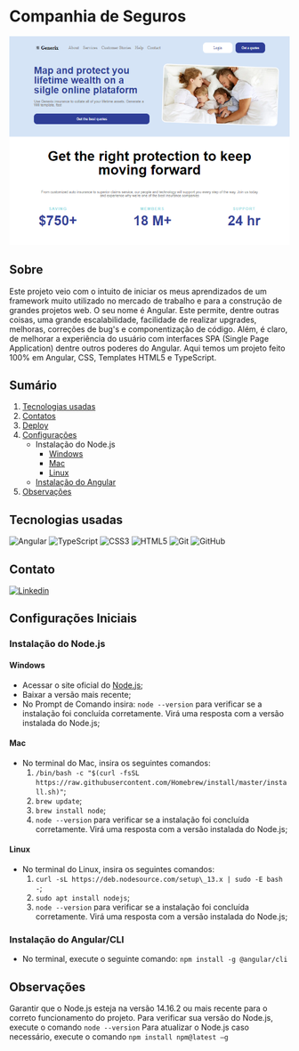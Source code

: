 # Companhia de Seguros
![Imagem Do Projeto](./servicosDeSeguro/src/assets/imagens/imagem-projeto.png)

## Sobre
Este projeto veio com o intuito de iniciar os meus aprendizados de um framework muito utilizado no mercado de trabalho e para a construção de grandes projetos web. O seu nome é Angular. Este permite, dentre outras coisas, uma grande escalabilidade, facilidade de realizar upgrades, melhoras, correções de bug's e componentização de código.
Além, é claro, de melhorar a experiência do usuário com interfaces SPA (Single Page Application) dentre outros poderes do Angular.
Aqui temos um projeto feito 100% em Angular, CSS, Templates HTML5 e TypeScript.

## Sumário

1. [Tecnologias usadas](#tecnologias)
2. [Contatos](#contato)
3. [Deploy](#deploy)
4. [Configurações](#configuracao)
    * Instalação do Node.js
        * [Windows](#instalaNodeNoWindows)
        * [Mac](#instalaNodeNoMac)
        * [Linux](#instalaNodeNoLinux)
    * [Instalação do Angular](#instalaAngular)
5. [Observações](#observacao)

    
<a id="tecnologias"></a>

## Tecnologias usadas
![Angular](https://img.shields.io/badge/Angular-DD0031?style=for-the-badge&logo=angular&logoColor=white)
![TypeScript](https://img.shields.io/badge/TypeScript-007ACC?style=for-the-badge&logo=typescript&logoColor=white)
![CSS3](https://img.shields.io/badge/CSS3-1572B6?style=for-the-badge&logo=css3&logoColor=white)
![HTML5](https://img.shields.io/badge/HTML5-E34F26?style=for-the-badge&logo=html5&logoColor=white)
![Git](https://img.shields.io/badge/Git-E34F26?style=for-the-badge&logo=git&logoColor=white)
![GitHub](https://img.shields.io/badge/GitHub-100000?style=for-the-badge&logo=github&logoColor=white)

<a id="contato"></a>

## Contato
[![Linkedin](https://img.shields.io/badge/LinkedIn-0077B5?style=for-the-badge&logo=linkedin&logoColor=white)](https://www.linkedin.com/in/matheuspereiradevfront/)

<a id="configuracao"></a>

## Configurações Iniciais

### Instalação do Node.js

<a id="instalaNodeNoWindows"></a>

#### Windows
* Acessar o site oficial do [Node.js](https://nodejs.org/en);
* Baixar a versão mais recente;
* No Prompt de Comando insira:
```node --version``` para verificar se a instalação foi concluída corretamente. Virá uma resposta com a versão instalada do Node.js;

<a id="instalaNodeNoMac"></a>

#### Mac
* No terminal do Mac, insira os seguintes comandos:
    1. ```/bin/bash -c "$(curl -fsSL https://raw.githubusercontent.com/Homebrew/install/master/install.sh)"```;
    2. ```brew update```;
    3. ```brew install node```;
    4. ```node --version``` para verificar se a instalação foi concluída corretamente. Virá uma resposta com a versão instalada do Node.js;

<a id="instalaNodeNoLinux"></a>

#### Linux
* No terminal do Linux, insira os seguintes comandos:
    1. ```curl -sL https://deb.nodesource.com/setup\_13.x | sudo -E bash -```;
    2. ```sudo apt install nodejs```;
    3. ```node --version``` para verificar se a instalação foi concluída corretamente. Virá uma resposta com a versão instalada do Node.js;

<a id="instalaAngular"></a>

### Instalação do Angular/CLI
* No terminal, execute o seguinte comando:
    ```npm install -g @angular/cli```

<a id="observacao"></a>

## Observações
Garantir que o Node.js esteja na versão 14.16.2 ou mais recente para o correto funcionamento do projeto.
Para verificar sua versão do Node.js, execute o comando `node --version`
Para atualizar o Node.js caso necessário, execute o comando `npm install npm@latest –g`
